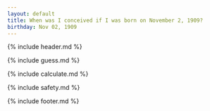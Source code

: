 ```yaml
---
layout: default
title: When was I conceived if I was born on November 2, 1909?
birthday: Nov 02, 1909
---
```


{% include header.md %}

{% include guess.md %}

{% include calculate.md %}

{% include safety.md %}

{% include footer.md %}



